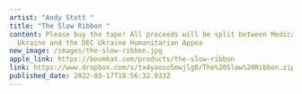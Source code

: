 ```yaml
---
artist: "Andy Stott "
title: "The Slow Ribbon "
content: Please buy the tape! All proceeds will be split between Medical Aid
  Ukraine and the DEC Ukraine Humanitarian Appea
new_image: /images/the-slow-ribbon.jpg
apple_link: https://boomkat.com/products/the-slow-ribbon
link: https://www.dropbox.com/s/tx4yaoso5mwjlg0/The%20Slow%20Ribbon.zip?dl=1
published_date: 2022-03-17T18:56:32.033Z
---
```

